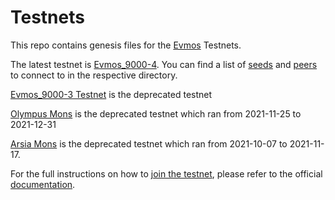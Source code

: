 # Testnets

This repo contains genesis files for the [Evmos](https://github.com/evmos/evmos) Testnets.

The latest testnet is [Evmos_9000-4](./evmos_9000-4). You can find a list of [seeds](https://docs.tendermint.com/v0.34/tendermint-core/using-tendermint.html#seed) and [peers](https://docs.tendermint.com/v0.34/tendermint-core/using-tendermint.html#persistent-peer) to connect to in the respective directory.


[Evmos_9000-3 Testnet](./evmos_9000-3) is the deprecated testnet

[Olympus Mons](./olympus_mons) is the deprecated testnet which ran from 2021-11-25 to 2021-12-31

[Arsia Mons](./arsia_mons) is the deprecated testnet which ran from 2021-10-07 to 2021-11-17.

For the full instructions on how to [join the testnet](https://evmos.dev/testnet/join.html), please refer to the official [documentation](https://evmos.dev).

